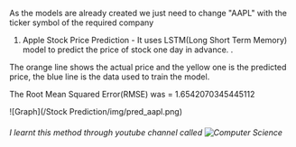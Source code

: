 As the models are already created we just need to change "AAPL" with the ticker symbol of the required company

1. Apple Stock Price Prediction - It uses LSTM(Long Short Term Memory) model to predict the price of stock one day in advance.
.

The orange line shows the actual price and the yellow one is the predicted price, the blue line is the data used to train the model.

The Root Mean Squared Error(RMSE) was = 1.6542070345445112 

![Graph](/Stock Prediction/img/pred_aapl.png)

###### I learnt this method through youtube channel called ![Computer Science](https://www.youtube.com/c/ComputerSciencecompsci112358)

